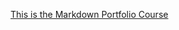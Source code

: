 [This is the Markdown Portfolio Course](https://lab.github.com/githubtraining/communicating-using-markdown)
